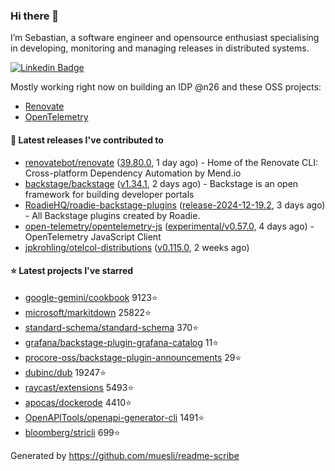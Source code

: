 ### Hi there 👋

I’m Sebastian, a software engineer and opensource enthusiast specialising in developing, monitoring and managing releases in distributed systems.    

[![Linkedin Badge](https://img.shields.io/badge/-LinkedIn-blue?style=flat&logo=Linkedin&logoColor=white&link=https://www.linkedin.com/in/sebastian-poxhofer/)](https://www.linkedin.com/in/sebastian-poxhofer/)

Mostly working right now on building an IDP @n26 and these OSS projects:
- [Renovate](https://github.com/renovatebot/renovate)
- [OpenTelemetry](https://github.com/open-telemetry)



#### 🚀 Latest releases I've contributed to

- [renovatebot/renovate](https://github.com/renovatebot/renovate) ([39.80.0](https://github.com/renovatebot/renovate/releases/tag/39.80.0), 1 day ago) - Home of the Renovate CLI: Cross-platform Dependency Automation by Mend.io
- [backstage/backstage](https://github.com/backstage/backstage) ([v1.34.1](https://github.com/backstage/backstage/releases/tag/v1.34.1), 2 days ago) - Backstage is an open framework for building developer portals
- [RoadieHQ/roadie-backstage-plugins](https://github.com/RoadieHQ/roadie-backstage-plugins) ([release-2024-12-19.2](https://github.com/RoadieHQ/roadie-backstage-plugins/releases/tag/release-2024-12-19.2), 3 days ago) - All Backstage plugins created by Roadie.
- [open-telemetry/opentelemetry-js](https://github.com/open-telemetry/opentelemetry-js) ([experimental/v0.57.0](https://github.com/open-telemetry/opentelemetry-js/releases/tag/experimental/v0.57.0), 4 days ago) - OpenTelemetry JavaScript Client
- [jpkrohling/otelcol-distributions](https://github.com/jpkrohling/otelcol-distributions) ([v0.115.0](https://github.com/jpkrohling/otelcol-distributions/releases/tag/v0.115.0), 2 weeks ago)

#### ⭐ Latest projects I've starred

- [google-gemini/cookbook](https://github.com/google-gemini/cookbook) 9123⭐
- [microsoft/markitdown](https://github.com/microsoft/markitdown) 25822⭐
- [standard-schema/standard-schema](https://github.com/standard-schema/standard-schema) 370⭐
- [grafana/backstage-plugin-grafana-catalog](https://github.com/grafana/backstage-plugin-grafana-catalog) 11⭐
- [procore-oss/backstage-plugin-announcements](https://github.com/procore-oss/backstage-plugin-announcements) 29⭐
- [dubinc/dub](https://github.com/dubinc/dub) 19247⭐
- [raycast/extensions](https://github.com/raycast/extensions) 5493⭐
- [apocas/dockerode](https://github.com/apocas/dockerode) 4410⭐
- [OpenAPITools/openapi-generator-cli](https://github.com/OpenAPITools/openapi-generator-cli) 1491⭐
- [bloomberg/stricli](https://github.com/bloomberg/stricli) 699⭐



Generated by https://github.com/muesli/readme-scribe
